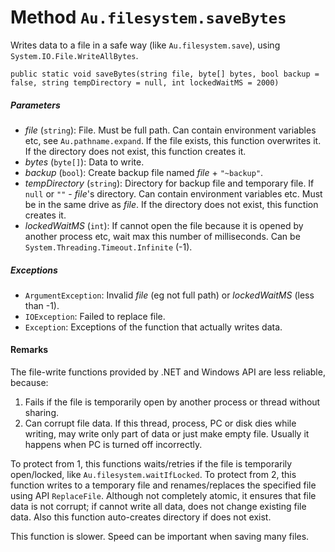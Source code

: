 # Method `Au.filesystem.saveBytes`

Writes data to a file in a safe way (like `Au.filesystem.save`), using `System.IO.File.WriteAllBytes`.

```
public static void saveBytes(string file, byte[] bytes, bool backup = false, string tempDirectory = null, int lockedWaitMS = 2000)
```

##### Parameters

- *file*  (`string`):
    File. Must be full path. Can contain environment variables etc, see `Au.pathname.expand`. If the file exists, this function overwrites it. If the directory does not exist, this function creates it.
- *bytes*  (`byte[]`):
    Data to write.
- *backup*  (`bool`):
    Create backup file named *file* + `"~backup"`.
- *tempDirectory*  (`string`):
    Directory for backup file and temporary file. If `null` or `""` - *file*'s directory. Can contain environment variables etc. Must be in the same drive as *file*. If the directory does not exist, this function creates it.
- *lockedWaitMS*  (`int`):
    If cannot open the file because it is opened by another process etc, wait max this number of milliseconds. Can be `System.Threading.Timeout.Infinite` (-1).

##### Exceptions

- `ArgumentException`:
    Invalid *file* (eg not full path) or *lockedWaitMS* (less than -1).
- `IOException`:
    Failed to replace file.
- `Exception`:
    Exceptions of the function that actually writes data.

#### Remarks

The file-write functions provided by .NET and Windows API are less reliable, because:

1. Fails if the file is temporarily open by another process or thread without sharing.
2. Can corrupt file data. If this thread, process, PC or disk dies while writing, may write only part of data or just make empty file. Usually it happens when PC is turned off incorrectly.

To protect from 1, this functions waits/retries if the file is temporarily open/locked, like `Au.filesystem.waitIfLocked`. To protect from 2, this function writes to a temporary file and renames/replaces the specified file using API `ReplaceFile`. Although not completely atomic, it ensures that file data is not corrupt; if cannot write all data, does not change existing file data. Also this function auto-creates directory if does not exist.

This function is slower. Speed can be important when saving many files.